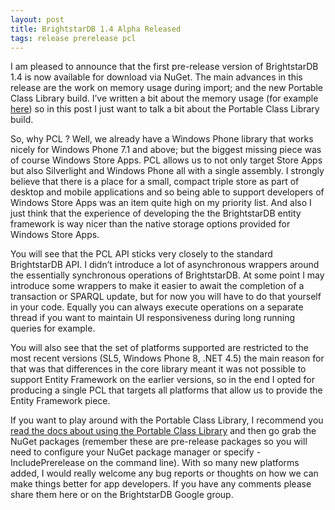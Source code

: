 ```yaml
---
layout: post
title: BrightstarDB 1.4 Alpha Released
tags: release prerelease pcl
---
```


I am pleased to announce that the first pre-release version of BrightstarDB 1.4 is now available for download via NuGet. The main advances in this release are the work on memory usage during import; and the new Portable Class Library build. I’ve written a bit about the memory usage (for example [here](/2013/07/15/update.html)) so in this post I just want to talk a bit about the Portable Class Library build.

So, why PCL ? Well, we already have a Windows Phone library that works nicely for Windows Phone 7.1 and above; but the biggest missing piece was of course Windows Store Apps. PCL allows us to not only target Store Apps but also Silverlight and Windows Phone all with a single assembly. I strongly believe that there is a place for a small, compact triple store as part of desktop and mobile applications and so being able to support developers of Windows Store Apps was an item quite high on my priority list. And also I just think that the experience of developing the the BrightstarDB entity framework is way nicer than the native storage options provided for Windows Store Apps.

You will see that the PCL API sticks very closely to the standard BrightstarDB API. I didn’t introduce a lot of asynchronous wrappers around the essentially synchronous operations of BrightstarDB. At some point I may introduce some wrappers to make it easier to await the completion of a transaction or SPARQL update, but for now you will have to do that yourself in your code. Equally you can always execute operations on a separate thread if you want to maintain UI responsiveness during long running queries for example.

You will also see that the set of platforms supported are restricted to the most recent versions (SL5, Windows Phone 8, .NET 4.5) the main reason for that was that differences in the core library meant it was not possible to support Entity Framework on the earlier versions, so in the end I opted for producing a single PCL that targets all platforms that allow us to provide the Entity Framework piece.

If you want to play around with the Portable Class Library, I recommend you [read the docs about using the Portable Class Library](http://brightstardb.readthedocs.org/en/develop/Developing_Portable_Apps/) and then go grab the NuGet packages (remember these are pre-release packages so you will need to configure your NuGet package manager or specify -IncludePrerelease on the command line). With so many new platforms added, I would really welcome any bug reports or thoughts on how we can make things better for app developers. If you have any comments please share them here or on the BrightstarDB Google group.